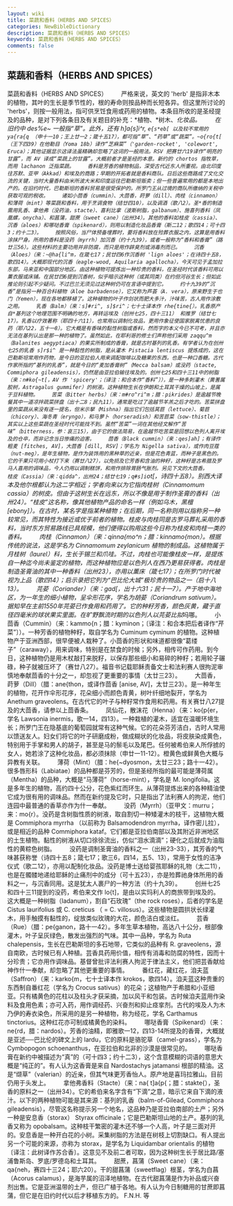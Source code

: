 ```yaml
---
layout: wiki
title: 菜蔬和香料（HERBS AND SPICES）
categories: NewBibleDictionary
description: 菜蔬和香料（HERBS AND SPICES）
keywords: 菜蔬和香料（HERBS AND SPICES）
comments: false
---
```


## 菜蔬和香料（HERBS AND SPICES）



菜蔬和香料（HERBS AND SPICES）
　　严格来说，英文的 'herb' 是指非木本的植物，其叶的生长是季节性的，根的寿命则按品种而长短各异。但这里所讨论的 'herbs'，则按一般用法，指可供烹饪食用或药用的植物。本条目所收的是圣经提及的品种，是对下列各条目及有关题目的补充：*植物、*树木、*化妆品。
　　在旧约中 des%e~ 一般指“草”。此外，还有 h]a{s]i^r, `e{s*eb[ 以及较不常用的 ya{ra{q （申十一10；王上廿一2；箴十五17），都可指“草”、“药草”或“蔬菜”。~o{ro{t[ （王下四39）在他勒目（Yoma
18b）译作“芝麻菜”（'garden-rocket', 'colewort', Eruca）；其他证据显示这译法虽精确却忽略了这词的一般用法。RSV 把赛廿六19译作“明亮的甘露”，而 AV 译成“菜蔬上的甘露”。大概前者才是圣经的本意。新约的 chortos 指牧草，而用 lachanon 泛指菜蔬。
　　香料是芳香的植物制品，深受古代近东人所重视。由北印度往苏默、亚甲（Akkad）和埃及的商路；早期的开拓者就是香料商队。日后这些商路成了文化交流的关键，当时大量香料由米所波大米和印度运往巴勒斯坦贩卖；但一些普遍常用的都是本地出产的。在旧约时代，巴勒斯坦的香料贸易是很受保护的。所罗门王从过境的商队所缴纳的关税中获取可观的税收。
　　诸如小茴香（cummin）、大茴香，莳萝（dill）、肉桂（cinnamon）和薄荷（mint）等菜蔬和香料，用于烹调食物（结廿四10），以及调酒（歌八2）。圣*香的制造需用乳香、拿他弗（没药油，stacte）、喜利比拿（波斯树脂，galbanum）、施喜列香料（凤凰螺，onycha）、和菖蒲，甜蔗（sweet cane）（出卅34）。其他的香料如桂皮（cassia）、沉香（aloes）和哪哒香膏（spikenard），则用以制造化妆品香膏（斯二12；歌四14；可十四3；约十二3）。
　　按照风俗，当尸体预备埋葬时，要将香料放在殓葬衣服之内，这算是用香料涂抹尸身。所用的香料是没药（myrrh）加沉香（约十九39），或者一般称为“香料和香膏”（路廿三56）。这些材料的主要功用并非防腐，而只是用作辟臭剂或消毒剂而已。
　　沉香（Aloes）（来：~@ha{li^m，在箴七17；民廿四6作沉香树 'lign aloes'；在诗四十五8，歌四14）。大概即现代的沉香（eagle-wood, Aquilaria agallocha），今天可见于孟加拉东部，马来亚和中国部分地区。由这种植物可提炼出一种珍贵的香料，在圣经时代该香料可用以薰衣服或床铺。在民廿四6提到沉香树，似乎暗示这种树（或其同类）在约但河谷生长；但如此推论则引起不少疑问。不过巴兰无须见过这种树仍可在言语中提到它。
　　约十九39的“沉香”是指另一种百合科植物（Aloe barbadense），它又称为芦荟（A. vera），原来野生于也门（Yemen），现在各地都移植了。这种植物的叶子作剑状而肥大多汁，汁味苦，古人用作涂敷之用。
　　乳香（Balm）（来：s]#ri^, s]$ri^；七十士译本作 rhe{tine{）。乳香原产自*基列这个地理范围不明确的地方，再转运埃及（创卅七25，四十三11） 和推罗（结廿七17）。乳香以疗效著称（耶四十六11），也常用以调制化妆品，更用作象征使国家脱离忧患的良药（耶八22，五十一8）。它大概是有香味的黏性树脂或香料，然而字的本义今已不可考，并且亦无法在基列认出是那一种的植物了。虽然如此，在耶利哥的修士们声称他们采用 zaqqu^m （Balanites aegyptiaca）的果实所制成的香膏，就是古时基列的乳香。有学者认为在创卅七25的乳香 s]r$i^ 是一种黏性的树脂，是从灌木 Pistacia lentiscus 提炼成的，这在巴勒斯坦常用作药物，是今日的亚拉伯人用来调配咖啡以及糖果的东西，也是一种口香糖。古代作家所指的“基列的乳香”，就是今日的“麦加香膏树”（Mecca balsam）或没药（stacte, Commiphora gileadensis），仍然是由亚拉伯输往埃及的。创卅七25和四十三11中的树脂（来：n#ko{~t[，AV 作 'spicery'；〔译注：和合本作“香料”〕），是一种多刺灌木（黄蓍属胶树，Astragalus gummifer）的树液。这种植物生长在伊朗和土耳其干燥的山坡上，是属于豆科植物。
　　苦菜（Bitter herbs）（来：m#ro^ri^m；腊：pikrides）是逾越节晚餐其中一道凉拌疏菜拼盘（出十二8；民九11），通常是吃过了逾越节羊羔之后才吃的。苦菜拼盘里的菜蔬从来没有逐一提名，但米示拏（Mishna）指出它们包括莴苣（lettuce）、菊苣（chicory）、海冬青（eryngo），和马萝卜（horseradish）和苦苣菜（sow-thistle）；其实以上这些菜蔬在圣经时代可能找不到。虽然“苦菜”一词在其他经文解作“苦味”（bitterness，参：哀三15），由于它的做法简易，在逾越节吃苦菜是回想以色列人离开埃及的仓卒，而非记念当日惨痛的迫害。
　　茴香（Black cummin）（来：qes]ah]；有译作粗麦 [fitches, AV]，大茴香 [dill, RSV]；学名为 Nigella sativa），或作肉豆蔻（nut-meg），是年生植物，是作为装饰用的黑种草的近亲，但是花色青蓝，而种子是黑色的。它的干果只可用小杖打下来（赛廿八27），以免损及它芳香和含油的种籽，这种籽是古希腊及罗马人喜用的调味品，今人仍用以调制糕饼，和用作排除胃肠气胀剂。另见下文的大茴香。
　　桂皮（Cassia）（来：qidda^，出卅24；结廿七19；q#s]i`ot[，诗四十五8）。别西大译本及他尔根都认为这二字相近；学者向来以为它指肉桂树（Cinnamomum cassia）的树皮。但由于这树生长在远东，所以不像是用于制作圣膏的香料（出卅24）。“桂皮”这名称，像其他植物产品的命名一样（例如乌木，黑檀 [ebony]）。在古时，某名字是指某种植物；在后期，同一名称则用以指称另一种较常见，而其特性为接近或优于前者的植物。桂皮与肉桂同是古罗马葬礼采用的香料，当时东方贸易路线已具规模，他们便得以购用这些今日称为桂皮和肉桂一类的香料。
　　肉桂（Cinnamon）（来：qinna{mo^n；腊：kinnamo{mon）。根据传统的说法，这是学名为 Cinnamomum zeylanicum 植物的制成品。这植物属于月桂树（laurel）科，生长于锡兰和爪哇。不过，肉桂也可能像桂皮一样，是提炼自一种迄今尚未鉴定的植物，而这种植物应是以色列人在西乃更易获得者。肉桂是制造圣膏油的其中一种香料（出卅23），亦用以薰床（箴七17）；在所罗门时代被视为上品（歌四14）；启示录把它列为“巴比伦大城”极珍贵的物品之一（启十八13）。
　　芫荽（Coriander）（来：gad[，出十六31；民十一7）。产于地中海地区，为一年生的细小植物，呈伞形花序，学名为胡荽（Coriandrum sativum）。据知早在主前1550年芫荽已作食用和药用了。它的种籽芳香，颜色灰黄，藏于直径四毫米的球状果实里面。在旷野飘流时期的以色列人以芫荽比拟*吗哪。
　　小茴香（Cummin）（来：kammo{n；腊：kyminon；〔译注：和合本把后者译作“芹菜”〕）。一种芳香的植物种籽，取自学名为 Cuminum cyminum 的植物。这种植物产于亚洲西部，很早便被人栽种了。小茴香的形状和味道都很像“葛缕子”（caraway），用来调味，特别是在禁食的时候；另外，相传可作药用。到今日，这种植物仍是用木杖敲打来脱籽，以保存那些细小和易碎的种籽；若用轮子碾碌，种子就被压坏了（赛廿八27）。福音书记载耶稣责备文士和法利赛人很拘泥审慎地奉献茴香的十分之一，却忽视了更重要的事情（太廿三23）。
　　大茴香，莳萝（Dill）（腊：ane{thon，或译作茴香 [anise, AV]，太廿三23）。是一种年生的植物，花开作伞形花序，花朵细小而颜色青黄，树叶纤细地裂开，学名为 Anethum graveolens。在古代它的叶子与种籽常作食用和药用。有关赛廿八27提及的大茴香，请参以上茴香条。
　　凤仙花，散沫花（Henna）（来：ko{p{er，学名 Lawsonia inermis，歌一14，四13）。一种栽植的灌木，适宜在温暖环境生长；所罗门王在隐基底的葡萄园就常有这种气候。它的花朵芬芳洁白，古时人常用以馈送友人。妇女们将它的叶子研磨成粉，做成糊状的化妆品，将皮肤染成黄色，特别用于手掌和男人的胡子，甚至是马的鬃毛以及尾巴。任何被希伯来人所俘掳的女人，她若涂了这种化妆品，都必须抹除（申廿一11-12）。橙黄色或鲜黄色大概与异教有关联。
　　薄荷（Mint）（腊：he{~dyosmon，太廿三23；路十一42）。很多唇形科（Labiatae）的品种都是芬芳的，但是圣经所指的最可能是薄荷属（Mentha）的品种，大概是“马薄荷”（horse-mint），学名是 M. longifolia。这是多年生的植物，高约四十公分，花色紫红而环生。从薄荷提炼出来的各种精油使它成为很有用的调味品。然而在新约提及它时，只是指出了法利赛人的拘泥，他们连园中最普通的香草亦作为什一奉献。
　　没药（Myrrh）（亚甲文：murru；来：mo{r）。没药是含树脂性质的树液，取自割切一种矮灌木的枝干，这植物大概是 Commiphora myrrha （以前称为 Balsamodendron myrrha，译作密儿拉），或是相近的品种 Commiphora kataf。它们都是亚拉伯南部以及其附近非洲地区的土生植物。黏性的树液从切口徐徐流出，仿似“泪水滴滴”；硬化之后就成为油脂性的黄粽色树脂。
　　没药是调制圣膏油的香料之一（出卅23-33），其芳香的气味甚获称誉（诗四十五8；箴七17；歌三6，四14，五5、13），常用于女性的洁净仪式（歌二12），亦用以配制化妆品。没药是博士送给婴孩耶稣的礼物（太二11），也是在髑髅地递给耶稣的止痛剂中的成分（可十五23），亦是殓葬祂身体所用的香料之一，与沉香同用。这是犹太人裹尸的一种方法（约十九39）。
　　创卅七25和四十三11提到的没药，希伯来文作 lo{t]，是由以实玛利人的商旅带到埃及的。这大概是一种树脂（ladanum），割自“石玫瑰”（the rock roses），后者的学名是 Cistus laurifolius 或 C. creticus （ = C. villosus）。这些植物是圆拱状长绿灌木，用手触摸有黏性的，绽放类似玫瑰的大花，颜色洁白或淡红。
　　芸香（Rue）（腊：pe{ganon，路十一42）。多年生草本植物，高达八十公分，根部像灌木，叶子呈灰绿色，散发出强烈的气味。其中一品种，学名为 Ruta chalepensis，生长在巴勒斯坦的多石地带，它类似的品种有 R. graveolens，源自南欧，古时候已有人种植。芸香具药用价值，相传有消毒和防腐的特性，因而十分珍贵；它亦用作调味品。基督曾批评法利赛人拘泥于律法主义，他们把芸香献给神作什一奉献，却忽略了其他更重要的事情。
　　番红花，藏红花，洎夫蓝（Saffron）（来：karko{m，七十士译本作 krokos，歌四14）。洎夫蓝这种贵重的东西制自番红花（学名为 Crocus sativus）的花朵；这植物产于希腊和小亚细亚。只有橘黄色的花柱以及柱头才获采摘，加以风干和包装。古时候洎夫蓝用作染料及食用色素；亦可入药，用作调经药、兴奋剂和抑止痉挛剂。古代的埃及人为木乃伊的寿衣染色，所采用的是另一种植物，称为经花，学名 Carthamus tinctorius。这种红花亦可制成橘黄色的染料。
　　哪哒香膏（Spikenard）（来：ne{rd，腊：nardos）。芳香的油精，即雅歌一12，四13-14所提及的香膏，大概就是亚述──巴比伦的碑文上的 lardu，它的原料是骆驼草（camel-grass），学名为 Cymbopogon schoenanthus，在亚拉伯和北非的沙漠是很常见的。
　　哪哒香膏在新约中被描述为“真”的（可十四3；约十二3），这个含意模糊的词语的意思大概是“纯正的”。有人认为这香膏是来自 Nardostachys jatamansi 根部的精油。这是“缬草”（valerian）的近亲，但其气味更芳香怡人。原产地是喜玛拉雅山。目前仍用于头发上。
　　拿他弗香料（Stacte）（来：na{ t]a{p{；腊：stakte{），圣香的原料之一（出卅34）。它的希伯来名字含有“下滴”之意，暗示它来自下滴的液汁。以下的两种植物可能是其来源：基列的乳香（balm-of-Gilead, Commiphora gileadensis），尽管这名称提示另一个地名，这品种乃是亚拉伯南部的土产；另外一种是安息香（storax） Styrax officinale；它是巴勒斯坦山地的土产。基列的乳香又称为 opobalsam。这种枝干繁密的灌木还不够一个人高，叶子是三面对开的。安息香是一种开白花的小树。采集树脂的方法是在树枝上切割缺口。有人提出另一个可能的来源，亦称为 storax，是学名为 Liquidambar orientalis 的植物〔译注：此树译作苏合香〕。这意见不及前二者可取，因为这种树生长于居比路/塞浦鲁斯岛、罗底/罗德岛和土耳其。
　　甜蔗，菖蒲（Sweet cane）（来：qa{neh，赛四十三24；耶六20）。干的甜菖蒲（sweetflag）根茎，学名为白菖（Acorus calamus），是海芋属的沼泽地植物。在古代甜菖蒲是作为补品或兴奋剂出售。它是亚洲温带的土产，但已广植于各地。有人认为今日制糖用的甘蔗即菖蒲，但它是在旧约时代以后才移植东方的。
F.N.H. 等




